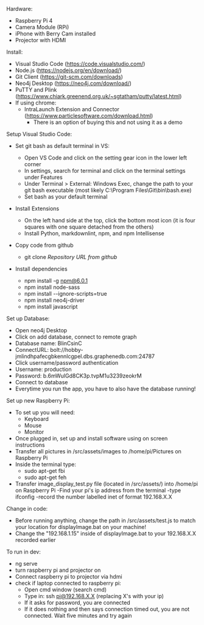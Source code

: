 Hardware:
 - Raspberry Pi 4
 - Camera Module (RPi)
 - iPhone with Berry Cam installed
 - Projector with HDMI 

Install:
 - Visual Studio Code (https://code.visualstudio.com/)
 - Node.js (https://nodejs.org/en/download/)
 - Git Client (https://git-scm.com/downloads)
 - Neo4j Desktop (https://neo4j.com/download/)
 - PuTTY and Plink (https://www.chiark.greenend.org.uk/~sgtatham/putty/latest.html)
 - If using chrome:
   - IntraLaunch Extension and Connector (https://www.particlesoftware.com/download.html)
     * There is an option of buying this and not using it as a demo 

Setup Visual Studio Code:
 * Set git bash as default terminal in VS:
    - Open VS Code and click on the setting gear icon in the lower left corner
    - In settings, search for terminal and click on the terminal settings under Features
    - Under Terminal > External: Windows Exec, change the path to your git bash executable (most likely C:\Program Files\Git\bin\bash.exe)
    - Set bash as your default terminal

 * Install Extensions
   - On the left hand side at the top, click the bottom most icon (it is four squares with one square detached from the others)
   - Install Python, markdownlint, npm, and npm Intellisense 
   
 * Copy code from github
    - git clone *Repository URL from github*

 * Install dependencies
    - npm install -g npm@6.0.1
    - npm install node-sass
    - npm install --ignore-scripts=true
    - npm install neo4j-driver
    - npm install javascript

Set up Database:
  - Open neo4j Desktop
  - Click on add database, connect to remote graph
  - Database name: BlinCsinC
  - ConnectURL: bolt://hobby-jmlindhpafecgbkennlcgpel.dbs.graphenedb.com:24787
  - Click username/password authentication
  - Username: production
  - Password: b.6mWulGd8CK3p.tvpM1u3239zeokrM
  - Connect to database
  - Everytime you run the app, you have to also have the database running!

Set up new Raspberry Pi:
  - To set up you will need:
    - Keyboard
    - Mouse 
    - Monitor 
  - Once plugged in, set up and install software using on screen instructions
  - Transfer all pictures in /src/assets/images to /home/pi/Pictures on Raspberry Pi
  - Inside the terminal type:
    - sudo apt-get fbi
    - sudo apt-get feh
  - Transfer image_display_test.py file (located in /src/assets/) into /home/pi on Raspberry Pi
  -Find your pi's ip address from the terminal
    -type ifconfig
    -record the number labelled inet of format 192.168.X.X

Change in code:
  - Before running anything, change the path in /src/assets/test.js to match your location for displayImage.bat on your machine!
  - Change the "192.168.1.15" inside of displayImage.bat to your 192.168.X.X recorded earlier

 To run in dev:
  - ng serve
  - turn raspberry pi and projector on
  - Connect raspberry pi to projector via hdmi
  - check if laptop connected to raspberry pi:
    - Open cmd window (search cmd)
    - Type in: ssh pi@192.168.X.X (replacing X's with your ip)
    - If it asks for password, you are connected
    - If it does nothing and then says connection timed out, you are not connected. Wait five minutes and try again
